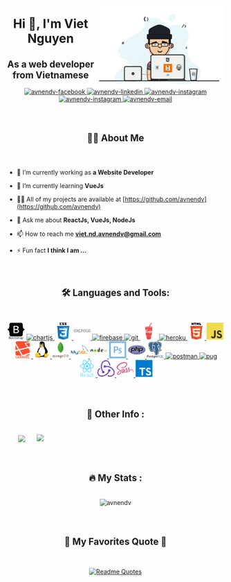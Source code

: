 [<img align='right' src="images/nerd2.gif" width="300" alt="giphy">](https://avnendv.id.vn)

<h1 align="center">Hi 👋, I'm Viet Nguyen</h1>
<h2 align="center">As a web developer from Vietnamese</h2>

<!-- https://icons8.com -->
<div align="center">
  <a href="https://facebook.com/avnendv" target="blank">
    <img src="https://img.icons8.com/bubbles/100/000000/facebook-new.png" width="50" height="50" alt="avnendv-facebook" />
  </a>
  <!-- <a href="https://www.youtube.com/c/avnendv" target="blank">
    <img src="https://img.icons8.com/bubbles/100/000000/youtube-squared.png" width="50" height="50" alt="avnendv-youtube" />
  </a> -->
  <a href="https://www.linkedin.com/in/avnendv" target="blank">
    <img src="https://img.icons8.com/bubbles/100/000000/linkedin.png" width="50" height="50" alt="avnendv-linkedin" />
  </a>
  <a href="https://instagram.com/avnendv" target="blank">
    <img src="https://img.icons8.com/bubbles/100/000000/instagram.png" width="50" height="50" alt="avnendv-instagram" />
  </a>
  <a href="https://discord.gg/avnendv" target="blank">
    <img src="https://img.icons8.com/bubbles/100/000000/discord.png" width="50" height="50" alt="avnendv-instagram" />
  </a>
  <a href="mailto:viet.nd.avnendv@gmail.com" target="top">
    <img src="https://img.icons8.com/bubbles/100/000000/apple-mail.png" width="50" height="50" alt="avnendv-email" />
  </a>
</div>

###

<br>
<h2 align="center">👩‍💻  About Me</h2>
<br>

###

- 🔭 I’m currently working as **a Website Developer**

- 🌱 I’m currently learning **VueJs**

- 👨‍💻 All of my projects are available at [https://github.com/avnendv](https://github.com/avnendv)

- 💬 Ask me about **ReactJs, VueJs, NodeJs**

- 📫 How to reach me **viet.nd.avnendv@gmail.com**

- ⚡ Fun fact **I think I am ...**

###

<br>
<h2 align="center">🛠 Languages and Tools:</h2>
<br>

<p align="center"> <a href="https://getbootstrap.com" target="_blank" rel="noreferrer"> 
  <a>
    <img src="https://raw.githubusercontent.com/devicons/devicon/master/icons/bootstrap/bootstrap-plain-wordmark.svg" alt="bootstrap" width="40" height="40"/> 
  </a> 
  <a href="https://www.chartjs.org" target="_blank" rel="noreferrer"> 
    <img src="https://www.chartjs.org/media/logo-title.svg" alt="chartjs" width="40" height="40"/> 
  </a> 
  <a href="https://www.w3schools.com/css/" target="_blank" rel="noreferrer"> 
    <img src="https://raw.githubusercontent.com/devicons/devicon/master/icons/css3/css3-original-wordmark.svg" alt="css3" width="40" height="40"/> 
  </a> 
  <a href="https://expressjs.com" target="_blank" rel="noreferrer"> 
    <img src="https://raw.githubusercontent.com/devicons/devicon/master/icons/express/express-original-wordmark.svg" alt="express" width="40" height="40"/> 
  </a> 
  <a href="https://firebase.google.com/" target="_blank" rel="noreferrer"> 
    <img src="https://www.vectorlogo.zone/logos/firebase/firebase-icon.svg" alt="firebase" width="40" height="40"/> 
  </a> 
  <a href="https://git-scm.com/" target="_blank" rel="noreferrer"> 
    <img src="https://www.vectorlogo.zone/logos/git-scm/git-scm-icon.svg" alt="git" width="40" height="40"/> 
  </a> 
  <a href="https://gulpjs.com" target="_blank" rel="noreferrer"> 
    <img src="https://raw.githubusercontent.com/devicons/devicon/master/icons/gulp/gulp-plain.svg" alt="gulp" width="40" height="40"/> 
  </a> 
  <a href="https://heroku.com" target="_blank" rel="noreferrer"> 
    <img src="https://www.vectorlogo.zone/logos/heroku/heroku-icon.svg" alt="heroku" width="40" height="40"/> 
  </a> 
  <a href="https://www.w3.org/html/" target="_blank" rel="noreferrer"> 
    <img src="https://raw.githubusercontent.com/devicons/devicon/master/icons/html5/html5-original-wordmark.svg" alt="html5" width="40" height="40"/> 
  </a> 
  <a href="https://developer.mozilla.org/en-US/docs/Web/JavaScript" target="_blank" rel="noreferrer"> 
    <img src="https://raw.githubusercontent.com/devicons/devicon/master/icons/javascript/javascript-original.svg" alt="javascript" width="40" height="40"/> 
  </a> 
  <a href="https://laravel.com/" target="_blank" rel="noreferrer"> 
    <img src="https://raw.githubusercontent.com/devicons/devicon/master/icons/laravel/laravel-plain-wordmark.svg" alt="laravel" width="40" height="40"/> 
  </a> 
  <a href="https://www.linux.org/" target="_blank" rel="noreferrer"> 
    <img src="https://raw.githubusercontent.com/devicons/devicon/master/icons/linux/linux-original.svg" alt="linux" width="40" height="40"/> 
  </a> 
  <a href="https://www.mongodb.com/" target="_blank" rel="noreferrer"> 
    <img src="https://raw.githubusercontent.com/devicons/devicon/master/icons/mongodb/mongodb-original-wordmark.svg" alt="mongodb" width="40" height="40"/>
    </a> 
    <a href="https://www.mysql.com/" target="_blank" rel="noreferrer">
    <img src="https://raw.githubusercontent.com/devicons/devicon/master/icons/mysql/mysql-original-wordmark.svg" alt="mysql" width="40" height="40"/> 
    </a> 
  <a href="https://nodejs.org" target="_blank" rel="noreferrer">
    <img src="https://raw.githubusercontent.com/devicons/devicon/master/icons/nodejs/nodejs-original-wordmark.svg" alt="nodejs" width="40" height="40"/> 
  </a> 
  <a href="https://www.photoshop.com/en" target="_blank" rel="noreferrer"> 
    <img src="https://raw.githubusercontent.com/devicons/devicon/master/icons/photoshop/photoshop-line.svg" alt="photoshop" width="40" height="40"/> 
  </a> 
  <a href="https://www.php.net" target="_blank" rel="noreferrer"> 
    <img src="https://raw.githubusercontent.com/devicons/devicon/master/icons/php/php-original.svg" alt="php" width="40" height="40"/> 
  </a>
  <a href="https://www.postgresql.org" target="_blank" rel="noreferrer">
    <img src="https://raw.githubusercontent.com/devicons/devicon/master/icons/postgresql/postgresql-original-wordmark.svg" alt="postgresql" width="40" height="40"/> 
    </a> 
  <a href="https://postman.com" target="_blank" rel="noreferrer"> 
    <img src="https://www.vectorlogo.zone/logos/getpostman/getpostman-icon.svg" alt="postman" width="40" height="40"/> 
  </a> 
  <a href="https://pugjs.org" target="_blank" rel="noreferrer"> 
    <img src="https://cdn.worldvectorlogo.com/logos/pug.svg" alt="pug" width="40" height="40"/> 
  </a>
  <a href="https://reactjs.org/" target="_blank" rel="noreferrer">
    <img src="https://raw.githubusercontent.com/devicons/devicon/master/icons/react/react-original-wordmark.svg" alt="react" width="40" height="40"/> 
  </a> 
  <a href="https://redux.js.org" target="_blank" rel="noreferrer"> 
    <img src="https://raw.githubusercontent.com/devicons/devicon/master/icons/redux/redux-original.svg" alt="redux" width="40" height="40"/> 
  </a> 
  <a href="https://sass-lang.com" target="_blank" rel="noreferrer"> 
    <img src="https://raw.githubusercontent.com/devicons/devicon/master/icons/sass/sass-original.svg" alt="sass" width="40" height="40"/> 
  </a> <a href="https://www.typescriptlang.org/" target="_blank" rel="noreferrer"> 
    <img src="https://raw.githubusercontent.com/devicons/devicon/master/icons/typescript/typescript-original.svg" alt="typescript" width="40" height="40"/>
  </a> 
</p>

###

<br>
<h2 align="center">📄 Other Info :</h2>
<br>
<!-- https://github.com/anuraghazra/github-readme-stats -->
<div align=center>
  <a href="#" title="avnendv">
    <img width="315" align="center" src="https://github-readme-stats.vercel.app/api/top-langs/?username=avnendv&hide=c%23,powershell,Mathematica,Ruby,Objective-C,Objective-C%2b%2b,Cuda&title_color=61dafb&text_color=ffffff&icon_color=61dafb&bg_color=20232a&langs_count=8&layout=compact&border_color=61dafb&hide_border=true" />
  </a>
  <a href="#" title="avnendv">
    <img align="right" width="434" src="https://github-readme-stats.vercel.app/api?username=avnendv&show_icons=true&theme=react&border_color=61dafb&hide_border=true" />
  </a>
</div>

###

<br>
<h2 align="center">🔥 My Stats :</h2>
<br>

<div align="center">
  <img align="center" src="https://github-readme-streak-stats.herokuapp.com/?user=avnendv&" alt="avnendv" />
</div>

###

<br>
<h2 align="center">📑 My Favorites Quote 📑</h2>
<br>
<!-- https://github.com/shravan20/github-readme-quotes -->
<div align="center">

[![Readme Quotes](https://quotes-github-readme.vercel.app/api?type=horizontal&theme=dark)](https://github.com/piyushsuthar/github-readme-quotes)

</div>
